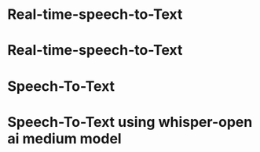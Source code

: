 # Real-time-speech-to-Text
# Real-time-speech-to-Text
# Speech-To-Text
# Speech-To-Text using whisper-open ai medium model
